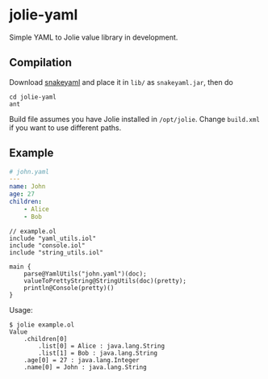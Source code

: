 jolie-yaml
==========

Simple YAML to Jolie value library in development.

## Compilation ##

Download [snakeyaml](https://code.google.com/p/snakeyaml/) and place it in `lib/` as `snakeyaml.jar`,
then do

```
cd jolie-yaml
ant
```

Build file assumes you have Jolie installed in `/opt/jolie`.
Change `build.xml` if you want to use different paths.

## Example ##

```yaml
# john.yaml
---
name: John
age: 27
children:
    - Alice
    - Bob
```

```
// example.ol
include "yaml_utils.iol"
include "console.iol"
include "string_utils.iol"

main {
	parse@YamlUtils("john.yaml")(doc);
	valueToPrettyString@StringUtils(doc)(pretty);
	println@Console(pretty)()
}
```

Usage:

```
$ jolie example.ol
Value
	.children[0]
		.list[0] = Alice : java.lang.String
		.list[1] = Bob : java.lang.String
	.age[0] = 27 : java.lang.Integer
	.name[0] = John : java.lang.String
```
